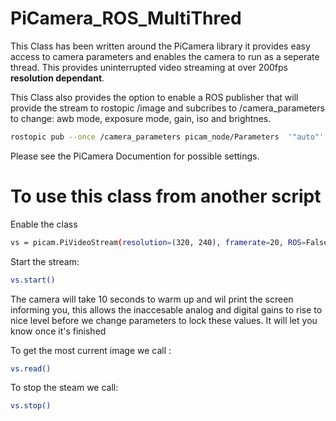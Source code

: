 # PiCamera_ROS_MultiThred
This Class has been written around the PiCamera library it provides easy access to camera parameters and enables the camera to run as a seperate thread. This provides uninterrupted video streaming at over 200fps **resolution dependant**. 

This Class also provides the option to enable a ROS publisher that will provide the stream to rostopic /image
and subcribes to /camera_parameters to change: awb mode, exposure mode, gain, iso and brightnes. 

```bash
rostopic pub --once /camera_parameters picam_node/Parameters  '"auto"' '"auto"' '1.0' '1.0' '800' '50'
```

Please see the PiCamera Documention for possible settings.

# To use this class from another script

Enable the class
```bash
vs = picam.PiVideoStream(resolution=(320, 240), framerate=20, ROS=False)
```

Start the stream:
```bash
vs.start()
```

The camera will take 10 seconds to warm up and wil print the screen informing you, this allows the inaccesable analog and digital gains to rise to nice level before we change parameters to lock these values. It will let you know once it's finished


To get the most current image we call :
```bash
vs.read()
```

To stop the steam we call:
```bash
vs.stop()
```
